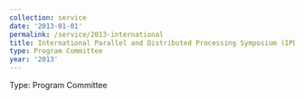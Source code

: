 ```yaml
---
collection: service
date: '2013-01-01'
permalink: /service/2013-international
title: International Parallel and Distributed Processing Symposium (IPDPS)
type: Program Committee
year: '2013'
---
```


Type: Program Committee
